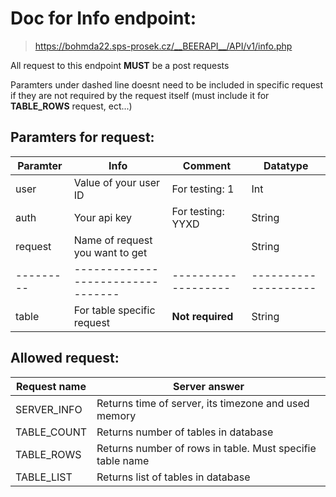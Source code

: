 # Doc for Info endpoint:


> https://bohmda22.sps-prosek.cz/__BEERAPI__/API/v1/info.php

All request to this endpoint <b>MUST</b> be a post requests

Paramters under dashed line doesnt need to be included in specific request
if they are not required by the request itself (must include it for 
<b>TABLE_ROWS</b> request, ect...)

## Paramters for request:
|Paramter | Info                            | Comment           |  Datatype          |
|---------|---------------------------------|-------------------|--------------------|
| user    | Value of your user ID           | For testing: 1    |  Int               |
| auth    | Your api key                    | For testing: YYXD |  String            |
| request | Name of request you want to get |                   |  String            |
|---------|---------------------------------|-------------------|--------------------|
| table   | For table specific request      | <b>Not required</b>|  String           |

## Allowed request:
| Request name | Server answer                                             |
|--------------|-----------------------------------------------------------|
| SERVER_INFO  | Returns time of server, its timezone and used memory      |
| TABLE_COUNT  | Returns number of tables in database                      |
| TABLE_ROWS   | Returns number of rows in table. Must specifie table name |
| TABLE_LIST   | Returns list of tables in database                        |  

